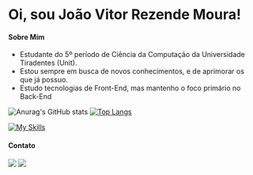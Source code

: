# Oi, sou João Vitor Rezende Moura!

#### Sobre Mim
- Estudante do 5º período de Ciência da Computação da Universidade Tiradentes (Unit).
- Estou sempre em busca de novos conhecimentos, e de aprimorar os que já possuo.
- Estudo tecnologias de Front-End, mas mantenho o foco primário no Back-End 


![Anurag's GitHub stats](https://github-readme-stats.vercel.app/api?username=VitorMours&show_icons=true&theme=darcula)
[![Top Langs](https://github-readme-stats.vercel.app/api/top-langs/?username=VitorMours&layout=compact&theme=darcula&langs_count=5)](https://github.com/anuraghazra/github-readme-stats)


[![My Skills](https://skillicons.dev/icons?i=js,html,css,flask,py,java,sqlite,neovim,latex&perline=4)](https://skillicons.dev)


#### Contato

<a href="https://www.instagram.com/jvitor_rmoura/"><img src="https://img.shields.io/badge/Instagram-E4405F?style=for-the-badge&logo=instagram&logoColor=white" target="_blank"></a>
<a href="#"><img src="https://img.shields.io/badge/LinkedIn-0077B5?style=for-the-badge&logo=linkedin&logoColor=white" target="_blank"></a>


